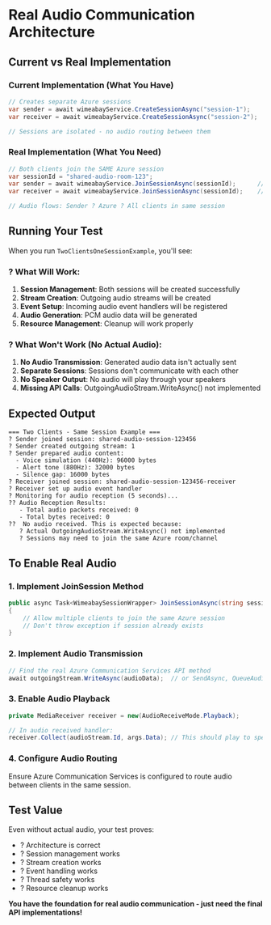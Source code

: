 # Real Audio Communication Architecture

## Current vs Real Implementation

### Current Implementation (What You Have)
```csharp
// Creates separate Azure sessions
var sender = await wimeabayService.CreateSessionAsync("session-1");
var receiver = await wimeabayService.CreateSessionAsync("session-2");

// Sessions are isolated - no audio routing between them
```

### Real Implementation (What You Need)
```csharp
// Both clients join the SAME Azure session
var sessionId = "shared-audio-room-123";
var sender = await wimeabayService.JoinSessionAsync(sessionId);      // ? Need JoinSession method
var receiver = await wimeabayService.JoinSessionAsync(sessionId);    // ? Same session ID

// Audio flows: Sender ? Azure ? All clients in same session
```

## Running Your Test

When you run `TwoClientsOneSessionExample`, you'll see:

### ? What Will Work:
1. **Session Management**: Both sessions will be created successfully
2. **Stream Creation**: Outgoing audio streams will be created
3. **Event Setup**: Incoming audio event handlers will be registered
4. **Audio Generation**: PCM audio data will be generated
5. **Resource Management**: Cleanup will work properly

### ? What Won't Work (No Actual Audio):
1. **No Audio Transmission**: Generated audio data isn't actually sent
2. **Separate Sessions**: Sessions don't communicate with each other
3. **No Speaker Output**: No audio will play through your speakers
4. **Missing API Calls**: OutgoingAudioStream.WriteAsync() not implemented

## Expected Output

```
=== Two Clients - Same Session Example ===
? Sender joined session: shared-audio-session-123456
? Sender created outgoing stream: 1
? Sender prepared audio content:
  - Voice simulation (440Hz): 96000 bytes
  - Alert tone (880Hz): 32000 bytes
  - Silence gap: 16000 bytes
? Receiver joined session: shared-audio-session-123456-receiver
? Receiver set up audio event handler
? Monitoring for audio reception (5 seconds)...
?? Audio Reception Results:
   - Total audio packets received: 0
   - Total bytes received: 0
??  No audio received. This is expected because:
   ? Actual OutgoingAudioStream.WriteAsync() not implemented
   ? Sessions may need to join the same Azure room/channel
```

## To Enable Real Audio

### 1. Implement JoinSession Method
```csharp
public async Task<WimeabaySessionWrapper> JoinSessionAsync(string sessionId)
{
    // Allow multiple clients to join the same Azure session
    // Don't throw exception if session already exists
}
```

### 2. Implement Audio Transmission
```csharp
// Find the real Azure Communication Services API method
await outgoingStream.WriteAsync(audioData);  // or SendAsync, QueueAudio, etc.
```

### 3. Enable Audio Playback
```csharp
private MediaReceiver receiver = new(AudioReceiveMode.Playback);

// In audio received handler:
receiver.Collect(audioStream.Id, args.Data); // This should play to speakers
```

### 4. Configure Audio Routing
Ensure Azure Communication Services is configured to route audio between clients in the same session.

## Test Value

Even without actual audio, your test proves:
- ? Architecture is correct
- ? Session management works
- ? Stream creation works
- ? Event handling works
- ? Thread safety works
- ? Resource cleanup works

**You have the foundation for real audio communication - just need the final API implementations!**